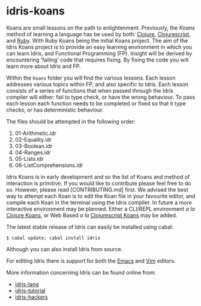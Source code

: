 idris-koans
===========

Koans are small lessons on the path to enlightenment.
Previously, the _Koans_ method of learning a language has be used by both: [Clojure](http://clojurekoans.com/), [Clojurescript](http://clojurescriptkoans.com/), and [Ruby](http://rubykoans.com/).
With Ruby Koans being the initial Koans project.
The aim of the Idris Koans project is to provide an easy learning environment in which you can learn Idris, and Functional Programming (FP).
Insight will be derived by encountering 'failing' code that requires fixing.
By fixing the code you will learn more about Idris and FP.

Within the `Koans` folder you will find the various lessons.
Each lesson addresses various topics within FP, and also specific to Idris.
Each lesson consists of a series of functions that when passed through the Idris compiler will either: fail to type check, or have the wrong behaviour.
To pass each lesson each function needs to be completed or fixed so that it type checks, or has deterministic behaviour.

The files should be attempted in the following order:

1. 01-Arithmetic.idr
1. 02-Equality.idr
1. 03-Boolean.idr
1. 04-Ranges.idr
1. 05-Lists.idr
1. 06-ListComprehensions.idr

Idris Koans is in early development and so the list of Koans and method of interaction is primitive.
If you would like to contribute please feel free to do so.
However, please read [CONTRIBUTING.md] first.
We advised the best way to attempt each Koan is to edit the Koan file in your favourite editor, and compile each Koan in the terminal using the Idris compiler.
In future a more interactive environment may be planned.
Either a CLI/REPL environment _a la_ [Clojure Koans](http://clojurekoans.com/), or Web Based _a la_ [Clojurescript Koans](http://clojurescriptkoans.com/) may be added.

The latest stable release of Idris can easily be installed using cabal:

    $ cabal update; cabal install idris

Although you can also install Idris from source.

For editing Idris there is support for both the [Emacs](https://github.com/idris-hackers/idris-mode) and [Vim](https://github.com/idris-hackers/idris-vim) editors.

More information concerning Idris can be found online from:

* [idris-lang](http://www.idris-lang.org/)
* [idris-tutorial](https://github.com/idris-hackers/idris-tutorial)
* [idris-hackers](http://idris-hackers.github.io/)
